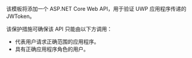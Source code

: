 ﻿该模板将添加一个 ASP.NET Core Web API，用于验证 UWP 应用程序传递的 JWToken。

该保护措施可确保该 API 只能由以下方调用：

* 代表用户请求正确范围的应用程序。
* 具有正确应用程序角色的用户。

